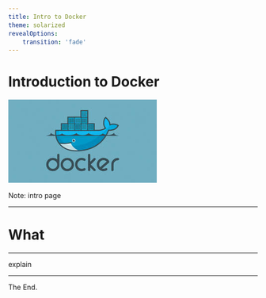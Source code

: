 ```yaml
---
title: Intro to Docker
theme: solarized
revealOptions:
    transition: 'fade'
---
```


<!-- .slide: data-background="resources/docker-large.jpg" -->
# Introduction to Docker

![docker](resources/docker-large.jpg)

Note: intro page

---

# What

----

explain

---

The End.